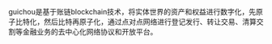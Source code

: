 guichou是基于账链blockchain技术，将实体世界的资产和权益进行数字化，先原子比特化，然后比特再原子化，通过点对点网络进行登记发行、转让交易、清算交割等金融业务的去中心化网络协议和开放平台。


